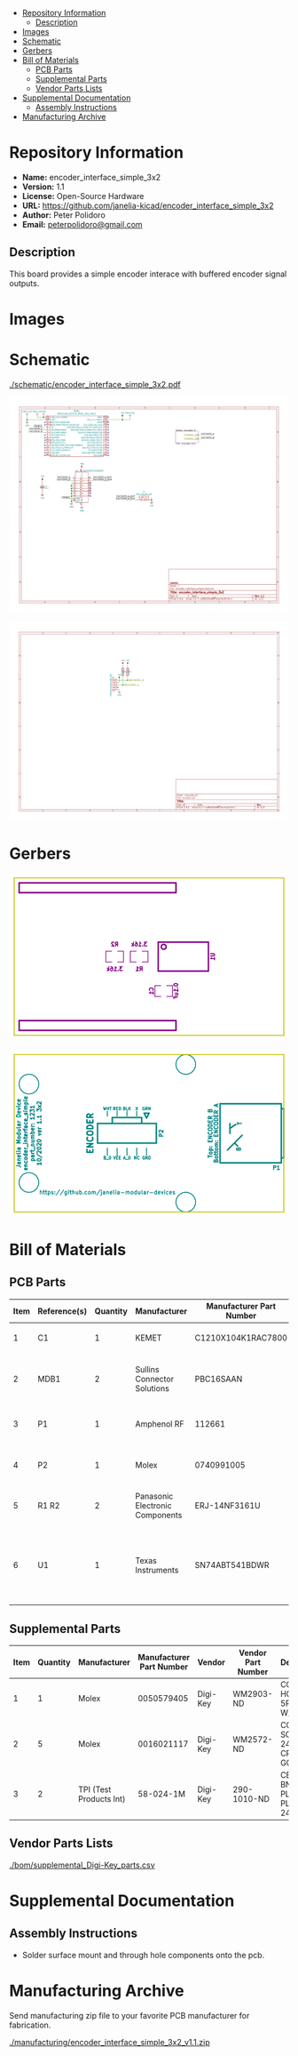 - [Repository Information](#org3b5a369)
  - [Description](#orgfdd8f42)
- [Images](#org268aa31)
- [Schematic](#org199f1eb)
- [Gerbers](#orgae81874)
- [Bill of Materials](#org4f315ea)
  - [PCB Parts](#orge5a18c5)
  - [Supplemental Parts](#orgfddf007)
  - [Vendor Parts Lists](#orgb7b537e)
- [Supplemental Documentation](#orgb97e971)
  - [Assembly Instructions](#orgd1bc6c3)
- [Manufacturing Archive](#org58ee6f3)



<a id="org3b5a369"></a>

# Repository Information

-   **Name:** encoder\_interface\_simple\_3x2
-   **Version:** 1.1
-   **License:** Open-Source Hardware
-   **URL:** <https://github.com/janelia-kicad/encoder_interface_simple_3x2>
-   **Author:** Peter Polidoro
-   **Email:** peterpolidoro@gmail.com


<a id="orgfdd8f42"></a>

## Description

This board provides a simple encoder interace with buffered encoder signal outputs.


<a id="org268aa31"></a>

# Images


<a id="org199f1eb"></a>

# Schematic

[./schematic/encoder\_interface\_simple\_3x2.pdf](./schematic/encoder_interface_simple_3x2.pdf)

![img](./schematic/images/schematic00.png)

![img](./schematic/images/schematic01.png)


<a id="orgae81874"></a>

# Gerbers

![img](./gerbers/images/gerbers00.png)

![img](./gerbers/images/gerbers01.png)


<a id="org4f315ea"></a>

# Bill of Materials


<a id="orge5a18c5"></a>

## PCB Parts

| Item | Reference(s) | Quantity | Manufacturer                    | Manufacturer Part Number | Vendor   | Vendor Part Number | Description                                                       | Package            |
|---- |------------ |-------- |------------------------------- |------------------------ |-------- |------------------ |----------------------------------------------------------------- |------------------ |
| 1    | C1           | 1        | KEMET                           | C1210X104K1RAC7800       | Digi-Key | 399-13229-1-ND     | CAP CER 0.1UF 50V 10% X7R                                         | 1210 (3225 Metric) |
| 2    | MDB1         | 2        | Sullins Connector Solutions     | PBC16SAAN                | digikey  | S1011E-16-ND       | 16 Position Header Through Hole Male Pins                         |                    |
| 3    | P1           | 1        | Amphenol RF                     | 112661                   | Digi-Key | ACX1655-ND         | CONN BNC JACK R/A 75 OHM PCB                                      |                    |
| 4    | P2           | 1        | Molex                           | 0740991005               | Digi-Key | WM7205-ND          | CONN HEADER .100 VERT 5POS SMD                                    |                    |
| 5    | R1 R2        | 2        | Panasonic Electronic Components | ERJ-14NF3161U            | Digi-Key | P3.16KAACT-ND      | RES SMD 3.16K OHM 1% 1/2W 1210                                    |                    |
| 6    | U1           | 1        | Texas Instruments               | SN74ABT541BDWR           | Digi-Key | 296-14668-1-ND     | Buffer Non-Inverting 1 Element 8 Bit per Element Push-Pull Output | 20-SOIC            |


<a id="orgfddf007"></a>

## Supplemental Parts

| Item | Quantity | Manufacturer            | Manufacturer Part Number | Vendor   | Vendor Part Number | Description                      |
|---- |-------- |----------------------- |------------------------ |-------- |------------------ |-------------------------------- |
| 1    | 1        | Molex                   | 0050579405               | Digi-Key | WM2903-ND          | CONN HOUSING 5POS .100 W/LATCH   |
| 2    | 5        | Molex                   | 0016021117               | Digi-Key | WM2572-ND          | CONN SOCKET 24-30AWG CRIMP GOLD  |
| 3    | 2        | TPI (Test Products Int) | 58-024-1M                | Digi-Key | 290-1010-ND        | CBL ASSY BNC PLUG-PLUG RG58 24IN |


<a id="orgb7b537e"></a>

## Vendor Parts Lists

[./bom/supplemental\_Digi-Key\_parts.csv](./bom/supplemental_Digi-Key_parts.csv)


<a id="orgb97e971"></a>

# Supplemental Documentation


<a id="orgd1bc6c3"></a>

## Assembly Instructions

-   Solder surface mount and through hole components onto the pcb.


<a id="org58ee6f3"></a>

# Manufacturing Archive

Send manufacturing zip file to your favorite PCB manufacturer for fabrication.

[./manufacturing/encoder\_interface\_simple\_3x2\_v1.1.zip](./manufacturing/encoder_interface_simple_3x2_v1.1.zip)
